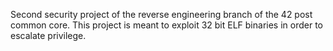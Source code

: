 Second security project of the reverse engineering branch of the 42 post common core. This project is meant to exploit 32 bit ELF binaries in order to escalate privilege. 
